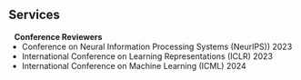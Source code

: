 ## Services

<h4 style="margin:0 10px 0;">Conference Reviewers</h4>

<ul style="margin:0 0 5px;">
  <li><autocolor>Conference on Neural Information Processing Systems (NeurIPS)) 2023</autocolor></li>
  <li><autocolor>International Conference on Learning Representations (ICLR) 2023</autocolor></li>
  <li><autocolor>International Conference on Machine Learning (ICML) 2024</autocolor></li>
</ul>
